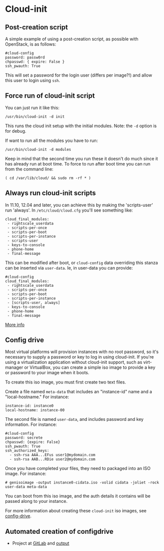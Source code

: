 Cloud-init
==========


## Post-creation script

A simple example of using a post-creation script, as possible with OpenStack, is as follows:

```
#cloud-config
password: passw0rd
chpasswd: { expire: False }
ssh_pwauth: True
```

This will set a password for the login user (differs per image?!) and allow this user to login using `ssh`.


## Force run of cloud-init script

You can just run it like this:
```
/usr/bin/cloud-init -d init
```
This runs the cloud init setup with the initial modules. Note: the `-d` option is for debug. 

If want to run all the modules you have to run:

```
/usr/bin/cloud-init -d modules
```

Keep in mind that the second time you run these it doesn't do much since it has already run at boot time. To force to run after boot time you can run from the command line:

```
( cd /var/lib/cloud/ && sudo rm -rf * )
```


## Always run cloud-init scripts

In 11.10, 12.04 and later, you can achieve this by making the 'scripts-user' run 'always'. In `/etc/cloud/cloud.cfg` you'll see something like:
```
cloud_final_modules:
 - rightscale_userdata
 - scripts-per-once
 - scripts-per-boot
 - scripts-per-instance
 - scripts-user
 - keys-to-console
 - phone-home
 - final-message
```

This can be modified after boot, or `cloud-config` data overriding this stanza can be inserted via `user-data`. Ie, in user-data you can provide:

```
#cloud-config
cloud_final_modules:
 - rightscale_userdata
 - scripts-per-once
 - scripts-per-boot
 - scripts-per-instance
 - [scripts-user, always]
 - keys-to-console
 - phone-home
 - final-message
```

[More info](http://bazaar.launchpad.net/~cloud-init-dev/cloud-init/trunk/view/head:/doc/examples/cloud-config.txt)


## Config drive

Most virtual platforms will provision instances with no root password, so it's necessary to supply a
password or key to log in using cloud-init. If you're using a virtualization application without
cloud-init support, such as virt-manager or VirtualBox, you can create a simple iso image to provide
a key or password to your image when it boots.

To create this iso image, you must first create two text files.

Create a file named `meta-data` that includes an "instance-id" name and a "local-hostname." For instance:

    instance-id: instance0
    local-hostname: instance-00


The second file is named `user-data`, and includes password and key information. For instance:

    #cloud-config
    password: secrete
    chpasswd: {expire: False}
    ssh_pwauth: True
    ssh_authorized_keys:
      - ssh-rsa AAA...EFus user1@mydomain.com
      - ssh-rsa AAB...RDie user2@mydomain.com

Once you have completed your files, they need to packaged into an ISO image. For instance:

```
# genisoimage -output instance0-cidata.iso -volid cidata -joliet -rock user-data meta-data
```

You can boot from this iso image, and the auth details it contains will be passed along to your instance.

For more information about creating these `cloud-init` iso images, see [config-drive](http://cloudinit.readthedocs.org/en/latest/topics/datasources.html#config-drive).


## Automated creation of configdrive

  * Project at [GitLab](https://gitlab.com/gbraad/cloud-init-configdrive) and [output](https://gitlab.com/gbraad/cloud-init-configdrive/builds/2572382/artifacts/browse/public/)

